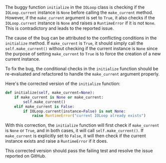 The buggy function `initialize` in the `IOLoop` class is checking if the `IOLoop.current` instance is `None` before calling the `make_current` method. However, if the `make_current` argument is set to `True`, it also checks if the `IOLoop.current` instance is `None` and raises a `RuntimeError` if it is not `None`. This is contradictory and leads to the reported issue.

The cause of the bug can be attributed to the conflicting conditions in the `initialize` method. If `make_current` is `True`, it should simply call the `self.make_current()` without checking if the current instance is `None` since the purpose of setting `make_current` to `True` is to force the creation of a new current instance.

To fix the bug, the conditional checks in the `initialize` function should be re-evaluated and refactored to handle the `make_current` argument properly.

Here's the corrected version of the `initialize` function:

```python
def initialize(self, make_current=None):
    if make_current is None or make_current:
        self.make_current()
    elif make_current is False:
        if IOLoop.current(instance=False) is not None:
            raise RuntimeError("current IOLoop already exists")
```

With this correction, the `initialize` function will first check if `make_current` is `None` or `True`, and in both cases, it will call `self.make_current()`. If `make_current` is explicitly set to `False`, it will then check if the current instance exists and raise a `RuntimeError` if it does.

This corrected version should pass the failing test and resolve the issue reported on GitHub.
